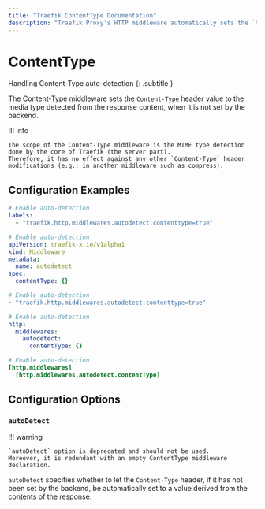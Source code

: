 ```yaml
---
title: "Traefik ContentType Documentation"
description: "Traefik Proxy's HTTP middleware automatically sets the `Content-Type` header value when it is not set by the backend. Read the technical documentation."
---
```


# ContentType

Handling Content-Type auto-detection
{: .subtitle }

The Content-Type middleware sets the `Content-Type` header value to the media type detected from the response content,
when it is not set by the backend.

!!! info

    The scope of the Content-Type middleware is the MIME type detection done by the core of Traefik (the server part).
    Therefore, it has no effect against any other `Content-Type` header modifications (e.g.: in another middleware such as compress).

## Configuration Examples

```yaml tab="Docker & Swarm"
# Enable auto-detection
labels:
  - "traefik.http.middlewares.autodetect.contenttype=true"
```

```yaml tab="Kubernetes"
# Enable auto-detection
apiVersion: traefik-x.io/v1alpha1
kind: Middleware
metadata:
  name: autodetect
spec:
  contentType: {}
```

```yaml tab="Consul Catalog"
# Enable auto-detection
- "traefik.http.middlewares.autodetect.contenttype=true"
```

```yaml tab="File (YAML)"
# Enable auto-detection
http:
  middlewares:
    autodetect:
      contentType: {}
```

```toml tab="File (TOML)"
# Enable auto-detection
[http.middlewares]
  [http.middlewares.autodetect.contentType]
```

## Configuration Options

### `autoDetect`

!!! warning

    `autoDetect` option is deprecated and should not be used.
    Moreover, it is redundant with an empty ContentType middleware declaration.

`autoDetect` specifies whether to let the `Content-Type` header,
if it has not been set by the backend,
be automatically set to a value derived from the contents of the response.
